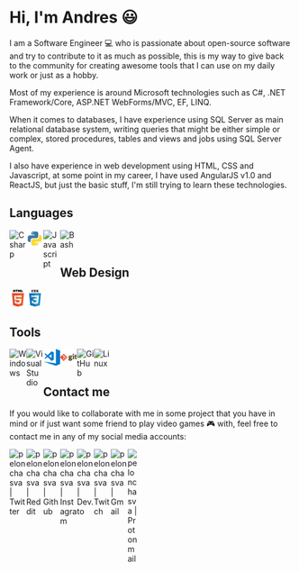 # Hi, I'm Andres :smiley:

I am a Software Engineer :computer: who is passionate about open-source software and try to contribute to it as much as possible, this is my way to give back to the community for creating awesome tools that I can use on my daily work or just as a hobby.

Most of my experience is around Microsoft technologies such as C#, .NET Framework/Core, ASP.NET WebForms/MVC, EF, LINQ.

When it comes to databases, I have experience using SQL Server as main relational database system, writing queries that might be either simple or complex, stored procedures, tables and views and jobs using SQL Server Agent.

I also have experience in web development using HTML, CSS and Javascript, at some point in my career, I have used AngularJS v1.0 and ReactJS, but just the basic stuff, I'm still trying to learn these technologies.

## Languages

[<img align="left" alt="Csharp" width="30px" src="https://image.flaticon.com/icons/svg/381/381704.svg" />](https://www.google.com/search?&q=Csharp)
[<img align="left" alt="Python" width="30px" src="https://raw.githubusercontent.com/PKief/vscode-material-icon-theme/master/icons/python.svg" />](https://www.google.com/search?&q=Python)
[<img align="left" alt="Javascript" width="30px" src="https://image.flaticon.com/icons/svg/919/919828.svg" />](https://www.google.com/search?&q=Javascript)
[<img align="left" alt="Bash" width="30px" src="https://raw.githubusercontent.com/odb/official-bash-logo/master/assets/Logos/Icons/SVG/128x128.svg" />](https://www.google.com/search?&q=Bash)

<br />
<br />

## Web Design

[<img align="left" alt="HTML5" width="30px" src="https://raw.githubusercontent.com/github/explore/80688e429a7d4ef2fca1e82350fe8e3517d3494d/topics/html/html.png" />](https://www.google.com/search?&q=HTML5)
[<img align="left" alt="CSS3" width="30px" src="https://raw.githubusercontent.com/github/explore/80688e429a7d4ef2fca1e82350fe8e3517d3494d/topics/css/css.png" />](https://www.google.com/search?&q=CSS)

<br />
<br />

## Tools

[<img align="left" alt="Windows" width="30px" src="https://image.flaticon.com/icons/svg/882/882702.svg" />](https://www.google.com/search?&q=Windows)
[<img align="left" alt="Visual Studio" width="30px" src="https://image.flaticon.com/icons/svg/906/906324.svg" />](https://www.google.com/search?&q=Visual+Studio)
[<img align="left" alt="Visual Studio Code" width="30px" src="https://raw.githubusercontent.com/github/explore/80688e429a7d4ef2fca1e82350fe8e3517d3494d/topics/visual-studio-code/visual-studio-code.png" />](https://www.google.com/search?&q=Visual+Studio+Code)
[<img align="left" alt="Git" width="30px" src="https://raw.githubusercontent.com/github/explore/80688e429a7d4ef2fca1e82350fe8e3517d3494d/topics/git/git.png" />](https://www.google.com/search?&q=Git)
[<img align="left" alt="GitHub" width="30px" src="https://image.flaticon.com/icons/svg/919/919847.svg" />](https://www.google.com/search?&q=Github)
[<img align="left" alt="Linux" width="30px" src="https://image.flaticon.com/icons/svg/226/226772.svg" />](https://www.google.com/search?&q=Linux)

<br />
<br />

## Contact me

If you would like to collaborate with me in some project that you have in mind or if just want some friend to play video games :video_game: with, feel free to contact me in any of my social media accounts:

[<img align="left" alt="pelonchasva | Twitter" width="30px" src="https://image.flaticon.com/icons/svg/733/733579.svg" />][twitter]
[<img align="left" alt="pelonchasva | Reddit" width="30px" src="https://image.flaticon.com/icons/svg/2111/2111589.svg" />][reddit]
[<img align="left" alt="pelonchasva | Github" width="30px" src="https://image.flaticon.com/icons/svg/733/733553.svg" />][github]
[<img align="left" alt="pelonchasva | Instagram" width="30px" src="https://image.flaticon.com/icons/svg/733/733558.svg" />][instagram]
[<img align="left" alt="pelonchasva | Dev.to" width="30px" src="https://d2fltix0v2e0sb.cloudfront.net/dev-badge.svg" />][devto]
[<img align="left" alt="pelonchasva | Twitch" width="30px" src="https://image.flaticon.com/icons/svg/2111/2111668.svg" />][twitch]
[<img align="left" alt="pelonchasva | Gmail" width="30px" src="https://image.flaticon.com/icons/svg/732/732200.svg" />][gmail]
[<img align="left" alt="pelonchasva | Protonmail" width="20px" src="https://protonmail.com/images/media/logos/protonmail-sign-purple.png" />][protonmail]

<!-- References -->
[twitter]: https://www.twitter.com/pelonchasva
[reddit]: https://www.reddit.com/user/pelonchasva
[github]: https://www.github.com/pelonchasva
[instagram]: https://www.instagram.com/aditya__shakya
[gmail]: mailto:pelonchasva@gmail.com
[bmac]: https://www.buymeacoffee.com/pelonchasva
[ko-fi]: https://ko-fi.com/pelonchasva
[paypal]: https://www.paypal.me/anvalencia
[patreon]: https://www.patreon.com/pelonchasva
[protonmail]: mailto:anvalencia@protonmail.com
[twitch]: https://www.twitch.tv/pelonchasva
[discord]: https://www.disctod.com/pelonchasva
[devto]: https://dev.to/pelonchasva
